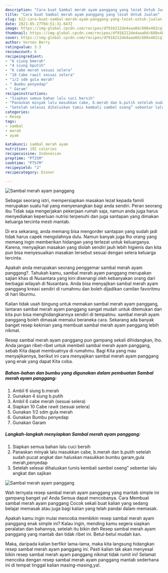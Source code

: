 ```yaml
---
description: "Cara buat Sambal merah ayam panggang yang lezat Untuk Jualan"
title: "Cara buat Sambal merah ayam panggang yang lezat Untuk Jualan"
slug: 622-cara-buat-sambal-merah-ayam-panggang-yang-lezat-untuk-jualan
date: 2021-05-27T04:51:31.647Z
image: https://img-global.cpcdn.com/recipes/df916212de4aaa0d/680x482cq70/sambal-merah-ayam-panggang-foto-resep-utama.jpg
thumbnail: https://img-global.cpcdn.com/recipes/df916212de4aaa0d/680x482cq70/sambal-merah-ayam-panggang-foto-resep-utama.jpg
cover: https://img-global.cpcdn.com/recipes/df916212de4aaa0d/680x482cq70/sambal-merah-ayam-panggang-foto-resep-utama.jpg
author: Vernon Berry
ratingvalue: 3.3
reviewcount: 6
recipeingredient:
- "6 siung bmerah"
- "4 siung bputih"
- "6 cabe merah sesuai selera"
- "10 Cabe rawit sesuai selera"
- "1/2 sdm gula merah"
- " Bumbu penyedap"
- " Garam"
recipeinstructions:
- "Siapkan semua bahan lalu cuci bersih"
- "Panaskan minyak lalu masukkan cabe, b.merah dan b.putih setelah sudah pucat angkat dan haluskan masukkan bumbu garam,gula merah,penyedap"
- "Setelah selesai dihaluskan tumis kembali sambel oseng” sebentar lalu angkat dan sajikan"
categories:
- Resep
tags:
- sambal
- merah
- ayam

katakunci: sambal merah ayam 
nutrition: 192 calories
recipecuisine: Indonesian
preptime: "PT25M"
cooktime: "PT57M"
recipeyield: "2"
recipecategory: Dinner

---
```



![Sambal merah ayam panggang](https://img-global.cpcdn.com/recipes/df916212de4aaa0d/680x482cq70/sambal-merah-ayam-panggang-foto-resep-utama.jpg)

Sebagai seorang istri, mempersiapkan masakan lezat kepada famili merupakan suatu hal yang menyenangkan bagi anda sendiri. Peran seorang ibu Tidak saja mengerjakan pekerjaan rumah saja, namun anda juga harus menyediakan keperluan nutrisi terpenuhi dan juga santapan yang dimakan keluarga tercinta mesti mantab.

Di era  sekarang, anda memang bisa mengorder santapan yang sudah jadi tidak harus capek mengolahnya dulu. Namun banyak juga lho orang yang memang ingin memberikan hidangan yang terlezat untuk keluarganya. Karena, menyajikan masakan yang diolah sendiri jauh lebih higienis dan kita pun bisa menyesuaikan masakan tersebut sesuai dengan selera keluarga tercinta. 



Apakah anda merupakan seorang penggemar sambal merah ayam panggang?. Tahukah kamu, sambal merah ayam panggang merupakan sajian khas di Nusantara yang kini disenangi oleh kebanyakan orang dari berbagai wilayah di Nusantara. Anda bisa menyajikan sambal merah ayam panggang kreasi sendiri di rumahmu dan boleh dijadikan camilan favoritmu di hari liburmu.

Kalian tidak usah bingung untuk memakan sambal merah ayam panggang, lantaran sambal merah ayam panggang sangat mudah untuk ditemukan dan kita pun bisa menghidangkannya sendiri di tempatmu. sambal merah ayam panggang boleh dimasak memalui beraneka cara. Sekarang ada banyak banget resep kekinian yang membuat sambal merah ayam panggang lebih nikmat.

Resep sambal merah ayam panggang pun gampang sekali dihidangkan, lho. Anda jangan ribet-ribet untuk membeli sambal merah ayam panggang, sebab Kita dapat membuatnya di rumahmu. Bagi Kita yang mau menyajikannya, berikut ini cara menyajikan sambal merah ayam panggang yang enak yang dapat Kita coba.

<!--inarticleads1-->

##### Bahan-bahan dan bumbu yang digunakan dalam pembuatan Sambal merah ayam panggang:

1. Ambil 6 siung b.merah
1. Gunakan 4 siung b.putih
1. Ambil 6 cabe merah (sesuai selera)
1. Siapkan 10 Cabe rawit (sesuai selera)
1. Gunakan 1/2 sdm gula merah
1. Gunakan  Bumbu penyedap
1. Gunakan  Garam




<!--inarticleads2-->

##### Langkah-langkah menyiapkan Sambal merah ayam panggang:

1. Siapkan semua bahan lalu cuci bersih
1. Panaskan minyak lalu masukkan cabe, b.merah dan b.putih setelah sudah pucat angkat dan haluskan masukkan bumbu garam,gula merah,penyedap
1. Setelah selesai dihaluskan tumis kembali sambel oseng” sebentar lalu angkat dan sajikan
<img src="https://img-global.cpcdn.com/steps/a69fbc14407c5d9a/160x128cq70/sambal-merah-ayam-panggang-langkah-memasak-3-foto.jpg" alt="Sambal merah ayam panggang">



Wah ternyata resep sambal merah ayam panggang yang mantab simple ini gampang banget ya! Anda Semua dapat mencobanya. Cara Membuat sambal merah ayam panggang Cocok sekali buat kalian yang sedang belajar memasak atau juga bagi kalian yang telah pandai dalam memasak.

Apakah kamu ingin mulai mencoba membikin resep sambal merah ayam panggang enak simple ini? Kalau ingin, mending kamu segera siapkan peralatan dan bahannya, setelah itu bikin deh Resep sambal merah ayam panggang yang mantab dan tidak ribet ini. Betul-betul mudah kan. 

Maka, daripada kalian berfikir lama-lama, maka kita langsung hidangkan resep sambal merah ayam panggang ini. Pasti kalian tak akan menyesal bikin resep sambal merah ayam panggang nikmat tidak rumit ini! Selamat mencoba dengan resep sambal merah ayam panggang mantab sederhana ini di tempat tinggal kalian masing-masing,ya!.

